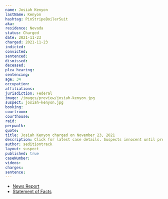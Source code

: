 ```yaml
---
name: Josiah Kenyon
lastName: Kenyon
hashtag: PinStripeBoilerSuit
aka:
residence: Nevada
status: Charged
date: 2021-11-23
charged: 2021-11-23
indicted:
convicted:
sentenced:
dismissed:
deceased:
plea_hearing:
sentencing:
age: 34
occupation:
affiliations:
jurisdiction: Federal
image: /images/preview/josiah-kenyon.jpg
suspect: josiah-kenyon.jpg
booking:
courtroom:
courthouse:
raid:
perpwalk:
quote:
title: Josiah Kenyon charged on November 23, 2021
description: Click for latest case details. Suspects innocent until proven guilty.
author: seditiontrack
layout: suspect
published: true
caseNumber:
videos:
charges:
sentence:
---
```

- [News Report](https://thisisreno.com/2021/12/nevada-man-faces-charges-in-jan-6-capitol-assault/)
- [Statement of Facts](https://www.justice.gov/usao-dc/press-release/file/1453156/download)
